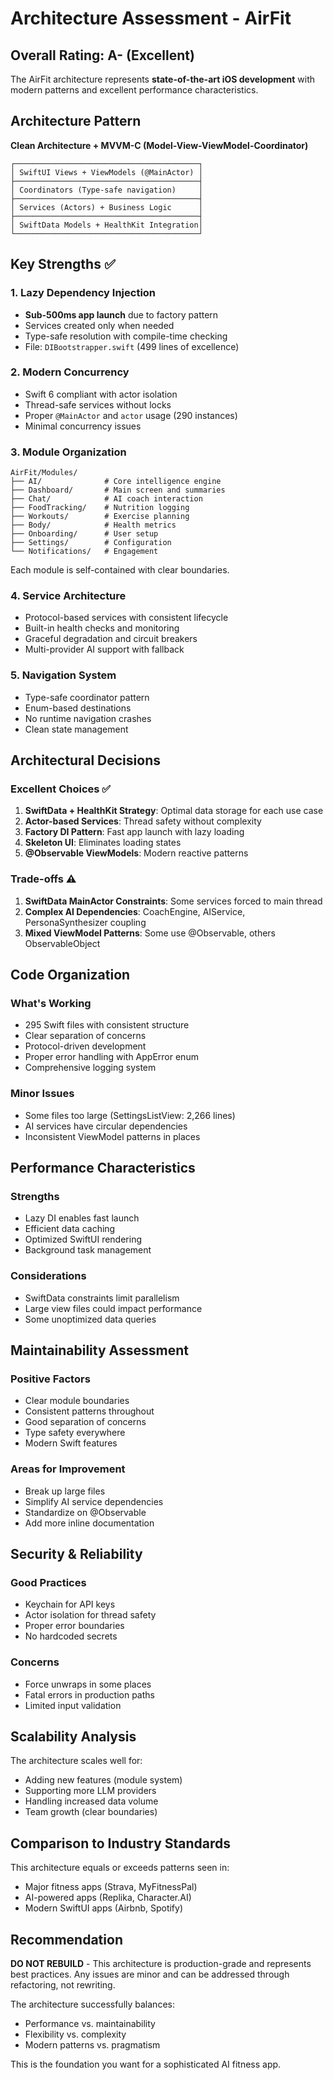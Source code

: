 # Architecture Assessment - AirFit

## Overall Rating: A- (Excellent)

The AirFit architecture represents **state-of-the-art iOS development** with modern patterns and excellent performance characteristics.

## Architecture Pattern

**Clean Architecture + MVVM-C (Model-View-ViewModel-Coordinator)**

```
┌─────────────────────────────────────────┐
│ SwiftUI Views + ViewModels (@MainActor) │
├─────────────────────────────────────────┤
│ Coordinators (Type-safe navigation)     │
├─────────────────────────────────────────┤
│ Services (Actors) + Business Logic      │
├─────────────────────────────────────────┤
│ SwiftData Models + HealthKit Integration│
└─────────────────────────────────────────┘
```

## Key Strengths ✅

### 1. Lazy Dependency Injection
- **Sub-500ms app launch** due to factory pattern
- Services created only when needed
- Type-safe resolution with compile-time checking
- File: `DIBootstrapper.swift` (499 lines of excellence)

### 2. Modern Concurrency
- Swift 6 compliant with actor isolation
- Thread-safe services without locks
- Proper `@MainActor` and `actor` usage (290 instances)
- Minimal concurrency issues

### 3. Module Organization
```
AirFit/Modules/
├── AI/              # Core intelligence engine  
├── Dashboard/       # Main screen and summaries
├── Chat/            # AI coach interaction
├── FoodTracking/    # Nutrition logging
├── Workouts/        # Exercise planning
├── Body/            # Health metrics
├── Onboarding/      # User setup
├── Settings/        # Configuration
└── Notifications/   # Engagement
```
Each module is self-contained with clear boundaries.

### 4. Service Architecture
- Protocol-based services with consistent lifecycle
- Built-in health checks and monitoring
- Graceful degradation and circuit breakers
- Multi-provider AI support with fallback

### 5. Navigation System
- Type-safe coordinator pattern
- Enum-based destinations
- No runtime navigation crashes
- Clean state management

## Architectural Decisions

### Excellent Choices ✅
1. **SwiftData + HealthKit Strategy**: Optimal data storage for each use case
2. **Actor-based Services**: Thread safety without complexity
3. **Factory DI Pattern**: Fast app launch with lazy loading
4. **Skeleton UI**: Eliminates loading states
5. **@Observable ViewModels**: Modern reactive patterns

### Trade-offs ⚠️
1. **SwiftData MainActor Constraints**: Some services forced to main thread
2. **Complex AI Dependencies**: CoachEngine, AIService, PersonaSynthesizer coupling
3. **Mixed ViewModel Patterns**: Some use @Observable, others ObservableObject

## Code Organization

### What's Working
- 295 Swift files with consistent structure
- Clear separation of concerns
- Protocol-driven development
- Proper error handling with AppError enum
- Comprehensive logging system

### Minor Issues
- Some files too large (SettingsListView: 2,266 lines)
- AI services have circular dependencies
- Inconsistent ViewModel patterns in places

## Performance Characteristics

### Strengths
- Lazy DI enables fast launch
- Efficient data caching
- Optimized SwiftUI rendering
- Background task management

### Considerations
- SwiftData constraints limit parallelism
- Large view files could impact performance
- Some unoptimized data queries

## Maintainability Assessment

### Positive Factors
- Clear module boundaries
- Consistent patterns throughout
- Good separation of concerns
- Type safety everywhere
- Modern Swift features

### Areas for Improvement
- Break up large files
- Simplify AI service dependencies
- Standardize on @Observable
- Add more inline documentation

## Security & Reliability

### Good Practices
- Keychain for API keys
- Actor isolation for thread safety
- Proper error boundaries
- No hardcoded secrets

### Concerns
- Force unwraps in some places
- Fatal errors in production paths
- Limited input validation

## Scalability Analysis

The architecture scales well for:
- Adding new features (module system)
- Supporting more LLM providers
- Handling increased data volume
- Team growth (clear boundaries)

## Comparison to Industry Standards

This architecture equals or exceeds patterns seen in:
- Major fitness apps (Strava, MyFitnessPal)
- AI-powered apps (Replika, Character.AI)
- Modern SwiftUI apps (Airbnb, Spotify)

## Recommendation

**DO NOT REBUILD** - This architecture is production-grade and represents best practices. Any issues are minor and can be addressed through refactoring, not rewriting.

The architecture successfully balances:
- Performance vs. maintainability
- Flexibility vs. complexity
- Modern patterns vs. pragmatism

This is the foundation you want for a sophisticated AI fitness app.